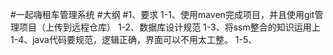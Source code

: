 #一起嗨租车管理系统
#大纲
#1、要求
1-1、使用maven完成项目，并且使用git管理项目（上传到远程仓库）
1-2、数据库设计规范
1-3、将ssm整合的知识运用上
1-4、java代码要规范，逻辑正确，界面可以不用太工整。
1-5、